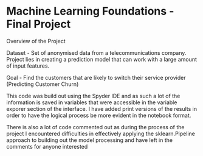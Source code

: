 # Machine Learning Foundations - Final Project #
Overview of the Project

Dataset - Set of anonymised data from a telecommunications company. Project lies in creating a prediction model that can work with a large amount of input features.

Goal - Find the customers that are likely to switch their service provider (Predicting Customer Churn)

This code was build out using the Spyder IDE and as such a lot of the information is saved in variables that were accessible in the variable exporer section of the interface. I have added print versions of the results in order to have the logical process be more evident in the notebook format.

There is also a lot of code commented out as during the process of the project I encountered difficulties in effectively applying the sklearn.Pipeline approach to building out the model processing and have left in the comments for anyone interested
